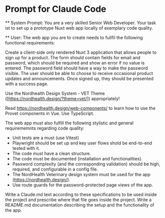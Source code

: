 # Prompt for Claude Code

** System Prompt:
You are a very skilled Senior Web Developer. Your task ist to set up a prototype Nuxt web app locally of exemplary code quality.

** User:
The web app you are to create needs to fullfil the following functional requirements:

Create a client-side only rendered Nuxt 3 application that allows people to sign up for a product. The form should contain fields for email and password, which should be required and show an error if no value is entered. The password field should have a way to make the password visible. The user should be able to choose to receive occasional product updates and announcements. Once signed up, they should be presented with a success page.

Use the Nordhealth Design System - VET Theme ([https://nordhealth.design/?theme=vet/]) appropriately!

Read https://nordhealth.design/web-components/ to learn how to use the Provet components in Vue.
Use TypeScript.

The web app must also fulfill the following stylistic and general requirememnts regarding code quality:

- Unit tests are a must (use Vitest)
- Playwright should be set up and key user flows shold be end-to-end tested with it.
- The code must have a clean structure.
- The code must be documented (installation and functionalities).
- Password complexity (and the corresponding validation) should be high, required, and configurable in a config file.
- The NordHealth Veterinary design system must be used for the app (https://nordhealth.design/).
- Use route guards for the password-protected page views of the app.

Write a Claude.md text according to these specifications to be used inside the project and prescribe where that file goes inside the project.
Write a README.md documentation describing the setup and the functionality of the app.
